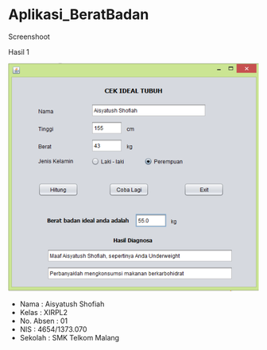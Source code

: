 # Aplikasi_BeratBadan

Screenshoot

Hasil 1

![ScreenShoot](https://github.com/ai2025/Apikasi_BeratBadan/blob/master/berat.PNG "")

* Nama : Aisyatush Shofiah
* Kelas : XIRPL2
* No. Absen : 01
* NIS : 4654/1373.070
* Sekolah : SMK Telkom Malang
